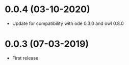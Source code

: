 # 0.0.4 (03-10-2020)
* Update for compatibility with ode 0.3.0 and owl 0.8.0

# 0.0.3 (07-03-2019)
* First release
